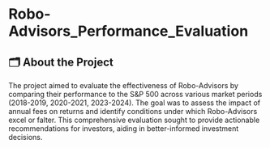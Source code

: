 # Robo-Advisors_Performance_Evaluation


## :card_index_dividers: About the Project

The project aimed to evaluate the effectiveness of Robo-Advisors by comparing their performance to the S&P 500 across various market periods (2018-2019, 2020-2021, 2023-2024). The goal was to assess the impact of annual fees on returns and identify conditions under which Robo-Advisors excel or falter. This comprehensive evaluation sought to provide actionable recommendations for investors, aiding in better-informed investment decisions.





